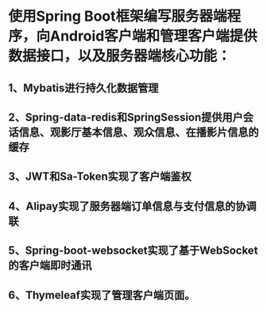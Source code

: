 # 使用Spring Boot框架编写服务器端程序，向Android客户端和管理客户端提供数据接口，以及服务器端核心功能：
## 1、Mybatis进行持久化数据管理
## 2、Spring-data-redis和SpringSession提供用户会话信息、观影厅基本信息、观众信息、在播影片信息的缓存
## 3、JWT和Sa-Token实现了客户端鉴权
## 4、Alipay实现了服务器端订单信息与支付信息的协调联
## 5、Spring-boot-websocket实现了基于WebSocket的客户端即时通讯
## 6、Thymeleaf实现了管理客户端页面。
